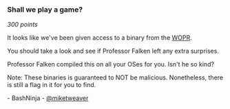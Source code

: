 ### Shall we play a game?
*300 points*

It looks like we've been given access to a binary from the [WOPR](https://en.wikipedia.org/wiki/WarGames).

You should take a look and see if Professor Falken left any extra surprises.

Professor Falken compiled this on all your OSes for you. Isn't he so kind?

Note:
These binaries is guaranteed to NOT be malicious. Nonetheless, there is still a flag in it for you to find.

\- BashNinja - [@miketweaver](https://twitter.com/miketweaver)

